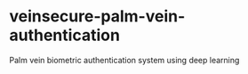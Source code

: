 # veinsecure-palm-vein-authentication
Palm vein biometric authentication system using deep learning
